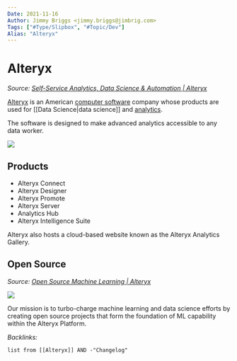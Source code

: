 ```yaml
---
Date: 2021-11-16
Author: Jimmy Briggs <jimmy.briggs@jimbrig.com>
Tags: ["#Type/Slipbox", "#Topic/Dev"]
Alias: "Alteryx"
---
```


# Alteryx

*Source: [Self-Service Analytics, Data Science & Automation | Alteryx](https://www.alteryx.com/)*

[Alteryx](https://www.alteryx.com/) is an American [computer software](https://en.wikipedia.org/wiki/Computer_software "Computer software") company whose products are used for [[Data Science|data science]] and [analytics](https://en.wikipedia.org/wiki/Analytics "Analytics").

The software is designed to make advanced analytics accessible to any data worker.

![](https://i.imgur.com/NCe93su.png)

## Products

- Alteryx Connect
- Alteryx Designer
- Alteryx Promote
- Alteryx Server
- Analytics Hub
- Alteryx Intelligence Suite

Alteryx also hosts a cloud-based website known as the Alteryx Analytics Gallery.

## Open Source

*Source: [Open Source Machine Learning | Alteryx](https://www.alteryx.com/open-source)*

![](https://i.imgur.com/owAQiSP.png)

Our mission is to turbo-charge machine learning and data science efforts by creating open source projects that form the foundation of ML capability within the Alteryx Platform.



*Backlinks:*

```dataview
list from [[Alteryx]] AND -"Changelog"
```
